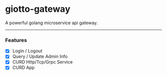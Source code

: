# giotto-gateway

A powerful golang microservice api gateway.

---

### Features

- [x] Login / Logout
- [x] Query / Update Admin Info
- [x] CURD Http/Tcp/Grpc Service
- [x] CURD App